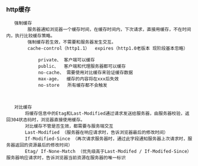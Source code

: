 ###   http缓存  

       强制缓存
            服务器通知浏览器一个缓存时间，在缓存时间内，下次请求，直接用缓存，不在时间内，执行比较缓存策略。
            强制缓存若生效，不需要和服务器发生交互。
            cache-control（http1.1）  expires（http1.0老版本 现阶段基本忽略）
                
                private、 客户端可以缓存
                public、  客户端和代理服务器都可以缓存
                no-cache、 需要使用对比缓存来验证缓存数据 
                max-age，  缓存的内容将在xxx后失效
                no-store   所有缓存都不会触发
            


       对比缓存
           将缓存信息中的Etag和Last-Modified通过请求发送给服务器，由服务器校验，返回304状态码时，浏览器直接使用缓存。
           对比缓存不管是否生效，都需要与服务端交互
           Last-Modified （服务器在响应请求时，告诉浏览器最后的修改时间）
           If-Modified-Since （再次请求服务器时，通过此字段通知服务器上次请求时，服务器返回的资源最后的修改时间）
           Etag/ If-None-Match （优先级高于Last-Modifed / If-Modifed-Since）服务器响应请求时，告诉浏览器当前资源在服务器的唯一标识
    
 